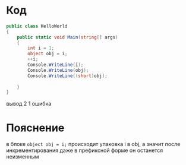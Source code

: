 # Код
```c#
public class HelloWorld
{
    public static void Main(string[] args)
    {
        int i = 1;
        object obj = i;
        ++i;
        Console.WriteLine(i);
        Console.WriteLine(obj);
        Console.WriteLine((short)obj);
        
    }
}
```
вывод 
2 1 ошибка
# Пояснение

в блоке `object obj = i;` происходит упаковка i в obj, а значит после инкрементирования даже в префиксной форме он останется неизменным
